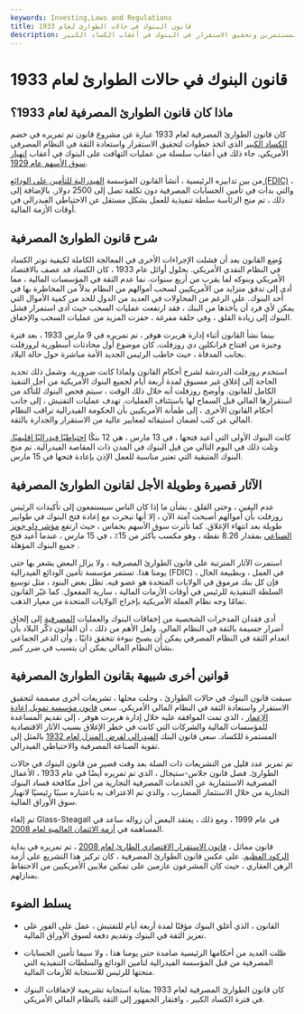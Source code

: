 ```yaml
---
keywords: Investing,Laws and Regulations
title: قانون البنوك في حالات الطوارئ لعام 1933
description: صدر قانون الطوارئ المصرفية لعام 1933 لاستعادة ثقة المستثمرين وتحقيق الاستقرار في البنوك في أعقاب الكساد الكبير.
---
```


# قانون البنوك في حالات الطوارئ لعام 1933
## ماذا كان قانون الطوارئ المصرفية لعام 1933؟

كان قانون الطوارئ المصرفية لعام 1933 عبارة عن مشروع قانون تم تمريره في خضم [الكساد الكبير](/great_depression) الذي اتخذ خطوات لتحقيق الاستقرار واستعادة الثقة في النظام المصرفي الأمريكي. جاء ذلك في أعقاب سلسلة من عمليات التهافت على البنوك في أعقاب [انهيار سوق الأسهم عام 1929](/stock-market-crash-1929).

من بين تدابيره الرئيسية ، أنشأ القانون المؤسسة [الفيدرالية للتأمين على الودائع (FDIC)](/fdic) ، والتي بدأت في تأمين الحسابات المصرفية دون تكلفة تصل إلى 2500 دولار. بالإضافة إلى ذلك ، تم منح الرئاسة سلطة تنفيذية للعمل بشكل مستقل عن الاحتياطي الفيدرالي في أوقات الأزمة المالية.

## شرح قانون الطوارئ المصرفية

وُضِع القانون بعد أن فشلت الإجراءات الأخرى في المعالجة الكاملة لكيفية توتر الكساد في النظام النقدي الأمريكي. بحلول أوائل عام 1933 ، كان الكساد قد عصف بالاقتصاد الأمريكي وبنوكه لما يقرب من أربع سنوات. نما عدم الثقة في المؤسسات المالية ، مما أدى إلى تدفق متزايد من الأمريكيين لسحب أموالهم من النظام بدلاً من المخاطرة بها في أحد البنوك. على الرغم من المحاولات في العديد من الدول للحد من كمية الأموال التي يمكن لأي فرد أن يأخذها من البنك ، فقد ارتفعت عمليات السحب حيث أدى استمرار فشل البنوك إلى زيادة القلق ، وفي حلقة مفرغة ، حفزت المزيد من عمليات السحب والإخفاق.

بينما نشأ القانون أثناء إدارة هربرت هوفر ، تم تمريره في 9 مارس 1933 ، بعد فترة وجيزة من افتتاح فرانكلين دي روزفلت. كان موضوع أول محادثات أسطورية لروزفلت بجانب المدفأة ، حيث خاطب الرئيس الجديد الأمة مباشرة حول حالة البلاد.

استخدم روزفلت الدردشة لشرح أحكام القانون ولماذا كانت ضرورية. وشمل ذلك تحديد الحاجة إلى إغلاق غير مسبوق لمدة أربعة أيام لجميع البنوك الأمريكية من أجل التنفيذ الكامل للقانون. وأوضح روزفلت أنه خلال ذلك الوقت ، سيتم فحص البنوك للتأكد من استقرارها المالي قبل السماح لها باستئناف العمليات. تهدف عمليات التفتيش ، إلى جانب أحكام القانون الأخرى ، إلى طمأنة الأمريكيين بأن الحكومة الفيدرالية تراقب النظام المالي عن كثب لضمان استيفائه لمعايير عالية من الاستقرار والجدارة بالثقة.

كانت البنوك الأولى التي أعيد فتحها ، في 13 مارس ، هي 12 بنكًا [احتياطيًا فيدراليًا إقليميًا.](/federalreservebank) وتلت ذلك في اليوم التالي من قبل البنوك في المدن ذات المقاصة الفيدرالية. تم منح البنوك المتبقية التي تعتبر مناسبة للعمل الإذن بإعادة فتحها في 15 مارس.

## الآثار قصيرة وطويلة الأجل لقانون الطوارئ المصرفية

عدم اليقين ، وحتى القلق ، بشأن ما إذا كان الناس سيستمعون إلى تأكيدات الرئيس روزفلت بأن أموالهم أصبحت آمنة الآن ، إلا أنها تبخرت مع إعادة فتح البنوك في طوابير طويلة بعد انتهاء الإغلاق. كما تأثرت سوق الأسهم بحماس ، حيث ارتفع [مؤشر داو جونز الصناعي](/djia) بمقدار 8.26 نقطة ، وهو مكسب بأكثر من 15٪ ، في 15 مارس ، عندما أعيد فتح جميع البنوك المؤهلة .

استمرت الآثار المترتبة على قانون الطوارئ المصرفية ، ولا يزال البعض يشعر بها حتى يومنا هذا. تستمر مؤسسة تأمين الودائع الفيدرالية (FDIC) في العمل ، وبطبيعة الحال ، فإن كل بنك مرموق في الولايات المتحدة هو عضو فيه. تظل بعض البنود ، مثل توسيع السلطة التنفيذية للرئيس في أوقات الأزمات المالية ، سارية المفعول. كما غيّر القانون تمامًا وجه نظام العملة الأمريكية بإخراج الولايات المتحدة من معيار الذهب.

أدى فقدان المدخرات الشخصية من إخفاقات البنوك والعمليات [المصرفية](/bankrun) إلى إلحاق أضرار جسيمة بالثقة في النظام المالي. ولعل الأهم من ذلك ، أن القانون ذكّر البلاد بأن انعدام الثقة في النظام المصرفي يمكن أن يصبح نبوءة تتحقق ذاتيًا ، وأن الذعر الجماعي بشأن النظام المالي يمكن أن يتسبب في ضرر كبير.

## قوانين أخرى شبيهة بقانون الطوارئ المصرفية

سبقت قانون البنوك في حالات الطوارئ ، وحلت محلها ، تشريعات أخرى مصممة لتحقيق الاستقرار واستعادة الثقة في النظام المالي الأمريكي. سعى [قانون مؤسسة تمويل إعادة الإعمار](/rfc) ، الذي تمت الموافقة عليه خلال إدارة هربرت هوفر ، إلى تقديم المساعدة للمؤسسات المالية والشركات التي كانت في خطر الإغلاق بسبب الآثار الاقتصادية المستمرة للكساد. سعى قانون البنك [الفيدرالي لقرض المنزل لعام 1932](/federal-home-loan-bank-act) بالمثل إلى تقوية الصناعة المصرفية والاحتياطي الفيدرالي.

تم تمرير عدد قليل من التشريعات ذات الصلة بعد وقت قصير من قانون البنوك في حالات الطوارئ. فصل قانون جلاس-ستيجال ، الذي تم تمريره أيضًا في عام 1933 ، الأعمال المصرفية الاستثمارية عن الخدمات المصرفية التجارية من أجل مكافحة فساد البنوك التجارية من خلال الاستثمار المضارب ، والذي تم الاعتراف به باعتباره سببًا رئيسيًا لانهيار سوق الأوراق المالية.

تم إلغاء Glass-Steagall في عام 1999 ، ومع ذلك ، يعتقد البعض أن زواله ساعد في المساهمة في [أزمة الائتمان العالمية لعام 2008](/credit-crisis).

قانون مماثل ، [قانون الاستقرار الاقتصادي الطارئ لعام 2008](/emergency-economic-stability-act) ، تم تمريره في بداية [الركود العظيم](/great-recession). على عكس قانون الطوارئ المصرفية ، كان تركيز هذا التشريع على أزمة الرهن العقاري ، حيث كان المشرعون عازمين على تمكين ملايين الأمريكيين من الاحتفاظ بمنازلهم.

## يسلط الضوء

- القانون ، الذي أغلق البنوك مؤقتًا لمدة أربعة أيام للتفتيش ، عمل على الفور على تعزيز الثقة في البنوك وتقديم دفعة لسوق الأوراق المالية.

- ظلت العديد من أحكامها الرئيسية صامدة حتى يومنا هذا ، ولا سيما تأمين الحسابات المصرفية من قبل المؤسسة الفيدرالية لتأمين الودائع والسلطات التنفيذية التي منحتها للرئيس للاستجابة للأزمات المالية.

- كان قانون الطوارئ المصرفية لعام 1933 بمثابة استجابة تشريعية لإخفاقات البنوك في فترة الكساد الكبير ، وافتقار الجمهور إلى الثقة بالنظام المالي الأمريكي.

